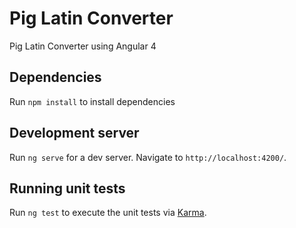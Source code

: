 

# Pig Latin Converter

Pig Latin Converter using Angular 4

## Dependencies

Run `npm install` to install dependencies

## Development server

Run `ng serve` for a dev server. Navigate to `http://localhost:4200/`.

## Running unit tests

Run `ng test` to execute the unit tests via [Karma](https://karma-runner.github.io).

